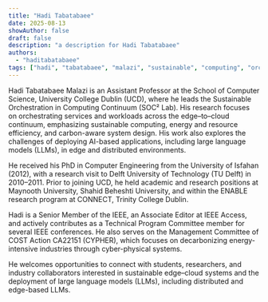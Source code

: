 ```yaml
---
title: "Hadi Tabatabaee"
date: 2025-08-13
showAuthor: false
draft: false
description: "a description for Hadi Tabatabaee"
authors:
  - "haditabatabaee"
tags: ["hadi", "tabatabaee", "malazi", "sustainable", "computing", "orchestration", "edge", "cloud", "ai"]
---
```


Hadi Tabatabaee Malazi is an Assistant Professor at the School of Computer Science, University College Dublin (UCD), where he leads the Sustainable Orchestration in Computing Continuum (SOC² Lab). His research focuses on orchestrating services and workloads across the edge–to–cloud continuum, emphasizing sustainable computing, energy and resource efficiency, and carbon-aware system design. His work also explores the challenges of deploying AI-based applications, including large language models (LLMs), in edge and distributed environments.

He received his PhD in Computer Engineering from the University of Isfahan (2012), with a research visit to Delft University of Technology (TU Delft) in 2010–2011. Prior to joining UCD, he held academic and research positions at Maynooth University, Shahid Beheshti University, and within the ENABLE research program at CONNECT, Trinity College Dublin.

Hadi is a Senior Member of the IEEE, an Associate Editor at IEEE Access, and actively contributes as a Technical Program Committee member for several IEEE conferences. He also serves on the Management Committee of COST Action CA22151 (CYPHER), which focuses on decarbonizing energy-intensive industries through cyber-physical systems.

He welcomes opportunities to connect with students, researchers, and industry collaborators interested in sustainable edge–cloud systems and the deployment of large language models (LLMs), including distributed and edge-based LLMs.
